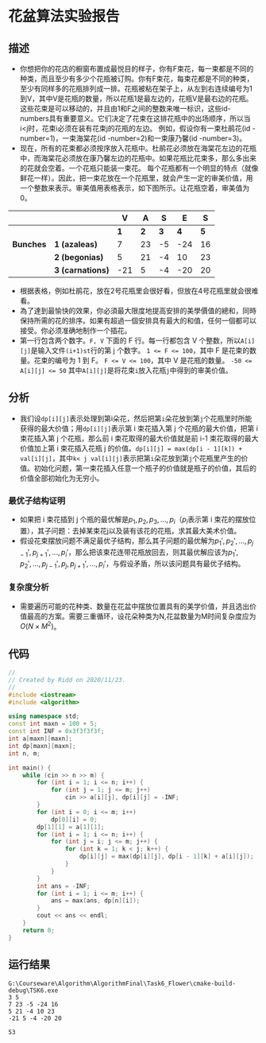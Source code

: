 # 花盆算法实验报告

## 描述
* 你想把你的花店的橱窗布置成最悦目的样子，你有F束花，每一束都是不同的种类，而且至少有多少个花瓶被订购。你有F束花，每束花都是不同的种类，至少有同样多的花瓶排列成一排。花瓶被粘在架子上，从左到右连续编号为1到V，其中V是花瓶的数量，所以花瓶1是最左边的，花瓶V是最右边的花瓶。这些花束是可以移动的，并且由1和F之间的整数来唯一标识，这些id-numbers具有重要意义。它们决定了花束在这排花瓶中的出场顺序，所以当i<j时，花束i必须在装有花束j的花瓶的左边。 例如，假设你有一束杜鹃花(id -number=1)，一束海棠花(id -number=2)和一束康乃馨(id -number=3)。
* 现在，所有的花束都必须按序放入花瓶中。杜鹃花必须放在海棠花左边的花瓶中，而海棠花必须放在康乃馨左边的花瓶中。如果花瓶比花束多，那么多出来的花就会空着。一个花瓶只能装一束花。
  每个花瓶都有一个明显的特点（就像鲜花一样）。因此，把一束花放在一个花瓶里，就会产生一定的审美价值，用一个整数来表示。审美值用表格表示，如下图所示。让花瓶空着，审美值为0。

|             |                    | V     | A     | S     | E     | S     |
| ----------- | ------------------ | ----- | ----- | ----- | ----- | ----- |
|             |                    | **1** | **2** | **3** | **4** | **5** |
| **Bunches** | **1 (azaleas)**    | 7     | 23    | -5    | -24   | 16    |
|             | **2 (begonias)**   | 5     | 21    | -4    | 10    | 23    |
|             | **3 (carnations)** | -21   | 5     | -4    | -20   | 20    |

* 根据表格，例如杜鹃花，放在2号花瓶里会很好看，但放在4号花瓶里就会很难看。
* 為了達到最愉快的效果，你必須最大限度地提高安排的美學價值的總和，同時保持所需的花的排序。如果有超過一個安排具有最大的和值，任何一個都可以接受。你必须准确地制作一个插花。
* 第一行包含两个数字。`F, V`
	下面的 F 行。每一行都包含 V 个整数，所以`A[i][j]`是输入文件`(i+1)st`行的第 j 个数字。
	`1 <= F <= 100`，其中 F 是花束的数量。花束的编号为 1 到 F。
	`F <= V <= 100`，其中 V 是花瓶的数量。
	`-50 <= A[i][j] <= 50` 其中`A[i][j]`是将花束`i`放入花瓶`j`中得到的审美价值。

## 分析

* 我们设`dp[i][j]`表示处理到第i朵花，然后把第`i`朵花放到第`j`个花瓶里时所能获得的最大价值；用`dp[i][j]`表示第 i 束花插入第 j 个花瓶的最大价值，把第 i 束花插入第 j 个花瓶，那么前 i 束花取得的最大价值就是前 i-1 束花取得的最大价值加上第 i 束花插入花瓶 j 的价值。`dp[i][j] = max(dp[i - 1][k]) + val[i][j]`，其中`k< j val[i][j]`表示把第`i`朵花放到第`j`个花瓶里产生的价值。初始化问题，第一束花插入任意一个瓶子的价值就是瓶子的价值，其后的价值全部初始化为无穷小。

### 最优子结构证明
* 如果把 i 束花插到 j 个瓶的最优解是$p_1, p_2, p_3, ..., p_i$（$p_i$表示第 i 束花的摆放位置），其子问题：去掉某束花j以及装有该花的花瓶，求其最大美术价值。
* 假设花束摆放问题不满足最优子结构，那么其子问题的最优解为$p_1', p_2', ... ,p_{j-1}', p_{j+1}', ..., p_i'$，那么把该束花连带花瓶放回去，则其最优解应该为$p_1', p_2', ... ,p_{j-1}', p_j, p_{j+1}', ..., p_i'$，与假设矛盾，所以该问题具有最优子结构。

### 复杂度分析
* 需要遍历可能的花种类、数量在花盆中摆放位置具有的美学价值，并且选出价值最高的方案。需要三重循环，设花朵种类为N,花盆数量为M时间复杂度应为$O(N \times M^2)$。
## 代码

```c++
//
// Created by Ridd on 2020/11/23.
//
#include <iostream>
#include <algorithm>

using namespace std;
const int maxn = 100 + 5;
const int INF = 0x3f3f3f3f;
int a[maxn][maxn];
int dp[maxn][maxn];
int n, m;

int main() {
    while (cin >> n >> m) {
        for (int i = 1; i <= n; i++) {
            for (int j = 1; j <= m; j++)
                cin >> a[i][j], dp[i][j] = -INF;
        }
        for (int i = 0; i <= m; i++)
            dp[0][i] = 0;
        dp[1][1] = a[1][1];
        for (int i = 1; i <= n; i++) {
            for (int j = i; j <= m; j++) {
                for (int k = 1; k < j; k++) {
                    dp[i][j] = max(dp[i][j], dp[i - 1][k] + a[i][j]);
                }
            }
        }
        int ans = -INF;
        for (int i = 1; i <= m; i++) {
            ans = max(ans, dp[n][i]);
        }
        cout << ans << endl;
    }
    return 0;
}
```

## 运行结果
```
G:\Courseware\Algorithm\AlgorithmFinal\Task6_Flower\cmake-build-debug\TSK6.exe
3 5
7 23 -5 -24 16
5 21 -4 10 23
-21 5 -4 -20 20

53
```
